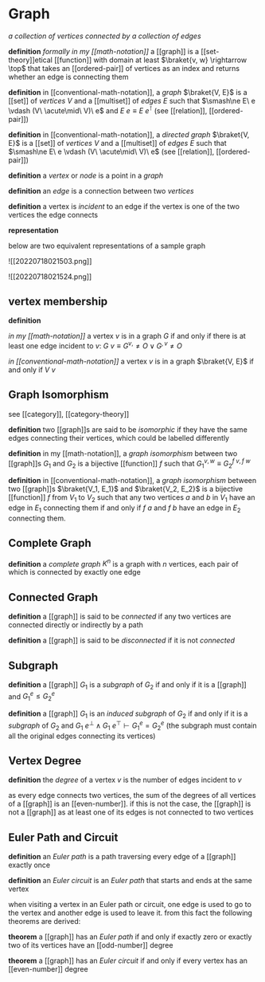 # Graph

_a collection of vertices connected by a collection of edges_

**definition** _formally in my [[math-notation]]_ a [[graph]] is a [[set-theory]]etical [[function]] with domain at least $\braket{v, w} \rightarrow \top$ that takes an [[ordered-pair]] of vertices as an index and returns whether an edge is connecting them

**definition** in [[conventional-math-notation]], a _graph_ $\braket{V, E}$ is a [[set]] of _vertices_ $V$ and a [[multiset]] of _edges_ $E$ such that $\smash\ne E\ e \vdash (V\ \acute\mid\ V)\ e$ and $E\ e \equiv E\ e^\intercal$ (see [[relation]], [[ordered-pair]])

**definition** in [[conventional-math-notation]], a _directed graph_ $\braket{V, E}$ is a [[set]] of _vertices_ $V$ and a [[multiset]] of _edges_ $E$ such that $\smash\ne E\ e \vdash (V\ \acute\mid\ V)\ e$ (see [[relation]], [[ordered-pair]])

**definition** a _vertex_ or _node_ is a point in a _graph_

**definition** an _edge_ is a connection between two _vertices_

**definition** a vertex is _incident_ to an edge if the vertex is one of the two vertices the edge connects

**representation**

below are two equivalent representations of a sample graph

![[20220718021503.png]]

![[20220718021524.png]]

## vertex membership

**definition**

_in my [[math-notation]]_ a vertex $v$ is in a graph $G$ if and only if there is at least one edge incident to $v$: $G\ v \equiv G^{v,} \ne O \lor G^{, v} \ne O$

_in [[conventional-math-notation]]_ a vertex $v$ is in a graph $\braket{V, E}$ if and only if $V\ v$

## Graph Isomorphism

see [[category]], [[category-theory]]

**definition** two [[graph]]s are said to be _isomorphic_ if they have the same edges connecting their vertices, which could be labelled differently

**definition** in my [[math-notation]], a _graph isomorphism_ between two [[graph]]s $G_1$ and $G_2$ is a bijective [[function]] $f$ such that $G_1^{v, w} \equiv G_2^{f\ v, f\ w}$

**definition** in [[conventional-math-notation]], a _graph isomorphism_ between two [[graph]]s $\braket{V_1, E_1}$ and $\braket{V_2, E_2}$ is a bijective [[function]] $f$ from $V_1$ to $V_2$ such that any two vertices $a$ and $b$ in $V_1$ have an edge in $E_1$ connecting them if and only if $f\ a$ and $f\ b$ have an edge in $E_2$ connecting them.

## Complete Graph

**definition** a _complete graph_ $K^n$ is a graph with $n$ vertices, each pair of which is connected by exactly one edge

## Connected Graph

**definition** a [[graph]] is said to be _connected_ if any two vertices are connected directly or indirectly by a path

**definition** a [[graph]] is said to be _disconnected_ if it is not _connected_

## Subgraph

**definition** a [[graph]] $G_1$ is a _subgraph_ of $G_2$ if and only if it is a [[graph]] and $G_1^e \le G_2^e$

**definition** a [[graph]] $G_1$ is an _induced subgraph_ of $G_2$ if and only if it is a _subgraph_ of $G_2$ and $G_1\ e^\bot \land G_1\ e^\top \vdash G_1^e = G_2^e$ (the subgraph must contain all the original edges connecting its vertices)

## Vertex Degree

**definition** the _degree_ of a vertex $v$ is the number of edges incident to $v$

as every edge connects two vertices, the sum of the degrees of all vertices of a [[graph]] is an [[even-number]]. if this is not the case, the [[graph]] is not a [[graph]] as at least one of its edges is not connected to two vertices

## Euler Path and Circuit

**definition** an _Euler path_ is a path traversing every edge of a [[graph]] exactly once

**definition** an _Euler circuit_ is an _Euler path_ that starts and ends at the same vertex

when visiting a vertex in an Euler path or circuit, one edge is used to go to the vertex and another edge is used to leave it. from this fact the following theorems are derived:

**theorem** a [[graph]] has an _Euler path_ if and only if exactly zero or exactly two of its vertices have an [[odd-number]] degree

**theorem** a [[graph]] has an _Euler circuit_ if and only if every vertex has an [[even-number]] degree
